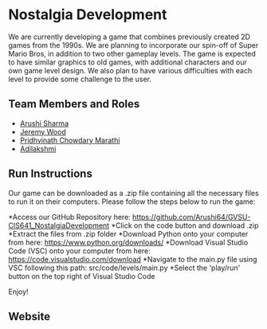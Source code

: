 # Nostalgia Development

We are currently developing a game that combines previously created 2D games from the 1990s. We are planning to incorporate our spin-off of Super Mario Bros, in addition to two other gameplay levels. The game is expected to have similar graphics to old games, with additional characters and our own game level design. We also plan to have various difficulties with each level to provide some challenge to the user.

## Team Members and Roles

* [Arushi Sharma](https://github.com/Arushi64/-CIS641-HW2-Sharma) 
* [Jeremy Wood](https://github.com/woodjer18/CIS641-HW2-Wood.git)
* [Pridhvinath Chowdary Marathi](https://github.com/Pridhvi2297/CIS641-HW2-Marathi)
* [Adilakshmi](https://github.com/adi798915/641-Hw2-jammigumpula)

## Run Instructions


Our game can be downloaded as a .zip file containing all the necessary files to run it on their computers. Please follow the steps below to run the game:

*Access our GitHub Repository here: https://github.com/Arushi64/GVSU-CIS641_NostalgiaDevelopment
*Click on the code button and download .zip
*Extract the files from .zip folder
*Download Python onto your computer from here: https://www.python.org/downloads/
*Download Visual Studio Code (VSC) onto your computer from here: https://code.visualstudio.com/download
*Navigate to the main.py file using VSC following this path: src/code/levels/main.py
*Select the 'play/run' button on the top right of Visual Studio Code

Enjoy!

## Website
